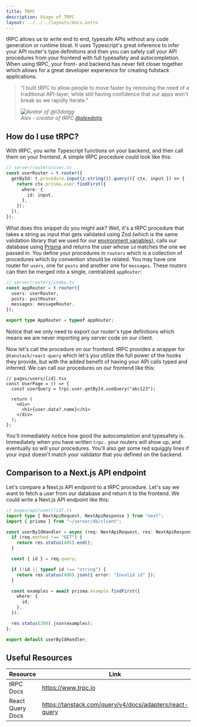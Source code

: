 ```yaml
---
title: TRPC
description: Usage of TRPC
layout: ../../../layouts/docs.astro
---
```


tRPC allows us to write end to end, typesafe APIs without any code generation or runtime bloat. It uses Typescript's great inference to infer your API router's type definitions and then you can safely call your API procedures from your frontend with full typesafety and autocompletion. When using tRPC, your front- and backend has never felt closer together which allows for a great developer experience for creating fullstack applications.

<blockquote className="w-full relative italic border-l-4 bg-t3-purple-100 dark:text-t3-purple-50 text-slate-900 dark:bg-slate-700 p-2 rounded-md text-sm my-3 border-neutral-500 quote">
  <div className="relative w-fit flex items-center justify-center p-1">
    <p className="mb-4 text-lg md:text-xl">
      <span aria-hidden="true">&quot;</span>I built tRPC to allow people to move faster by removing the need of a traditional API-layer, while still having confidence that our apps won't break as we rapidly iterate.<span aria-hidden="true">&quot;</span>
    </p>
  </div>
  <cite className="flex items-center justify-end">
    <img
      alt="Avatar of @t3dotgg"
      className="w-12 mr-4 rounded-full bg-neutral-500"
      src="https://avatars.githubusercontent.com/u/459267?v=4"
    />
    <div className="flex flex-col items-start">
      <span className="mb-1 text-sm italic font-bold">Alex - creator of tRPC</span>
      <a
        href="https://twitter.com/alexdotjs"
        target="_blank"
        rel="noopener noreferrer"
        className="text-sm"
      >
        @alexdotjs
      </a>
    </div>
  </cite>
</blockquote>

## How do I use tRPC?

With tRPC, you write Typescript functions on your backend, and then call them on your frontend. A simple tRPC procedure could look like this:

```ts
// server/routers/user.ts
const userRouter = t.router({
  getById: t.procedure.input(z.string()).query(({ ctx, input }) => {
    return ctx.prisma.user.findFirst({
      where: {
        id: input,
      },
    });
  }),
});
```

What does this snippet do you might ask? Well, it's a tRPC procedure that takes a string as input that gets validated using Zod (which is the same validation library that we used for our [environment variables](./env-variables)), calls our database using [Prisma](./prisma) and returns the user whose `id` matches the one we passed in. You define your procedures in `routers` which is a collection of procedures which by convention should be related. You may have one router for `users`, one for `posts` and another one for `messages`. These routers can then be merged into a single, centralized `appRouter`:

```ts
// server/routers/index.ts
const appRouter = t.router({
  users: userRouter,
  posts: postRouter,
  messages: messageRouter,
});

export type AppRouter = typeof appRouter;
```

Notice that we only need to export our router's type definitions which means we are never importing any server code on our client.

Now let's call the procedure on our frontend. tRPC provides a wrapper for `@tanstack/react-query` which let's you utilize the full power of the hooks they provide, but with the added benefit of having your API calls typed and inferred. We can call our procedures on our frontend like this:

```tsx
// pages/users/[id].tsx
const UserPage = () => {
  const userQuery = trpc.user.getById.useQuery("abc123");

  return (
    <div>
      <h1>{user.data?.name}</h1>
    </div>
  );
};
```

You'll immediately notice how good the autocompletion and typesafety is. Immediately when you have written `trpc.` your routers will show up, and eventually so will your procedures. You'll also get some red squiggly lines if your input doesn't match your validator that you defined on the backend.

## Comparison to a Next.js API endpoint

Let's compare a Next.js API endpoint to a tRPC procedure. Let's say we want to fetch a user from our database and return it to the frontend. We could write a Next.js API endpoint like this:

```ts
// pages/api/user/[id].ts
import type { NextApiRequest, NextApiResponse } from "next";
import { prisma } from "~/server/db/client";

const userByIdHandler = async (req: NextApiRequest, res: NextApiResponse) => {
  if (req.method !== "GET") {
    return res.status(405).end();
  }

  const { id } = req.query;

  if (!id || typeof id !== "string") {
    return res.status(400).json({ error: "Invalid id" });
  }

  const examples = await prisma.example.findFirst({
    where: {
      id,
    },
  });

  res.status(200).json(examples);
};

export default userByIdHandler;
```

## Useful Resources

| Resource         | Link                                                    |
| ---------------- | ------------------------------------------------------- |
| tRPC Docs        | https://www.trpc.io                                     |
| React Query Docs | https://tanstack.com/query/v4/docs/adapters/react-query |
